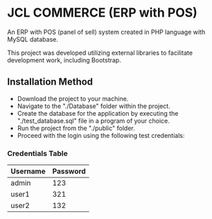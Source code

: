 # JCL COMMERCE (ERP with POS)

An ERP with POS (panel of sell) system created in PHP language with MySQL database.

This project was developed utilizing external libraries to facilitate development work, including Bootstrap.

## Installation Method

- Download the project to your machine.
- Navigate to the "./Database" folder within the project.
- Create the database for the application by executing the "./test_database.sql" file in a program of your choice.
- Run the project from the "./public" folder.
- Proceed with the login using the following test credentials:

### Credentials Table
| Username | Password |
|----------|----------|
| admin    | 123      |
| user1    | 321      |
| user2    | 132      |

